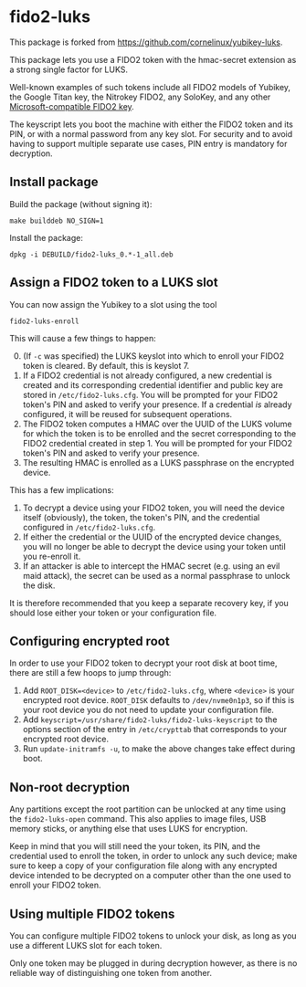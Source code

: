 fido2-luks
==========

This package is forked from https://github.com/cornelinux/yubikey-luks.

This package lets you use a FIDO2 token with the hmac-secret extension
as a strong single factor for LUKS.

Well-known examples of such tokens include all FIDO2 models of Yubikey,
the Google Titan key, the Nitrokey FIDO2, any SoloKey,
and any other [Microsoft-compatible FIDO2 key](https://learn.microsoft.com/en-us/azure/active-directory/authentication/concept-fido2-hardware-vendor#current-partners).

The keyscript lets you boot the machine with either the FIDO2 token and its PIN,
or with a normal password from any key slot.
For security and to avoid having to support multiple separate use cases,
PIN entry is mandatory for decryption.


Install package
---------------

Build the package (without signing it):

    make builddeb NO_SIGN=1

Install the package:

    dpkg -i DEBUILD/fido2-luks_0.*-1_all.deb


Assign a FIDO2 token to a LUKS slot
-----------------------------------

You can now assign the Yubikey to a slot using the tool

    fido2-luks-enroll

This will cause a few things to happen:

0. (If `-c` was specified) the LUKS keyslot into which to enroll your FIDO2 token is cleared.
   By default, this is keyslot 7.
1. If a FIDO2 credential is not already configured, a new credential is created
   and its corresponding credential identifier and public key are stored in `/etc/fido2-luks.cfg`.
   You will be prompted for your FIDO2 token's PIN and asked to verify your presence.
   If a credential _is_ already configured, it will be reused for subsequent operations.
2. The FIDO2 token computes a HMAC over the UUID of the LUKS volume for which the token is to be
   enrolled and the secret corresponding to the FIDO2 credential created in step 1.
   You will be prompted for your FIDO2 token's PIN and asked to verify your presence.
3. The resulting HMAC is enrolled as a LUKS passphrase on the encrypted device.

This has a few implications:
1. To decrypt a device using your FIDO2 token, you will need the device itself (obviously),
   the token, the token's PIN, and the credential configured in `/etc/fido2-luks.cfg`.
2. If either the credential or the UUID of the encrypted device changes, you will no longer
   be able to decrypt the device using your token until you re-enroll it.
3. If an attacker is able to intercept the HMAC secret (e.g. using an evil maid attack),
   the secret can be used as a normal passphrase to unlock the disk.

It is therefore recommended that you keep a separate recovery key, if you should lose either
your token or your configuration file.


Configuring encrypted root
--------------------------

In order to use your FIDO2 token to decrypt your root disk at boot time, there are still
a few hoops to jump through:

1. Add `ROOT_DISK=<device>` to `/etc/fido2-luks.cfg`, where `<device>` is your encrypted
   root device. `ROOT_DISK` defaults to `/dev/nvme0n1p3`, so if this is your root device
   you do not need to update your configuration file.
2. Add `keyscript=/usr/share/fido2-luks/fido2-luks-keyscript` to the options section of
   the entry in `/etc/crypttab` that corresponds to your encrypted root device.
3. Run `update-initramfs -u`, to make the above changes take effect during boot.


Non-root decryption
-------------------

Any partitions except the root partition can be unlocked at any time using
the `fido2-luks-open` command. This also applies to image files, USB memory sticks, or
anything else that uses LUKS for encryption.

Keep in mind that you will still need the your token, its PIN, and the credential
used to enroll the token, in order to unlock any such device;
make sure to keep a copy of your configuration file along with any encrypted device
intended to be decrypted on a computer other than the one used to enroll your FIDO2 token.


Using multiple FIDO2 tokens
---------------------------
You can configure multiple FIDO2 tokens to unlock your disk, as long as you use a different
LUKS slot for each token.

Only one token may be plugged in during decryption however, as there is no reliable way of
distinguishing one token from another.
